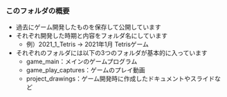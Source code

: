 ### このフォルダの概要
* 過去にゲーム開発したものを保存して公開しています
* それぞれ開発した時期と内容をフォルダ名にしています
  * 例）2021_1_Tetris -> 2021年1月 Tetrisゲーム
* それぞれのフォルダには以下の3つのフォルダが基本的に入っています
  * game_main：メインのゲームプログラム
  * game_play_captures：ゲームのプレイ動画
  * project_drawings：ゲーム開発時に作成したドキュメントやスライドなど
